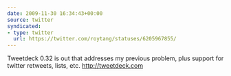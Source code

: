 ```yaml
---
date: 2009-11-30 16:34:43+00:00
source: twitter
syndicated:
- type: twitter
  url: https://twitter.com/roytang/statuses/6205967855/
---
```


Tweetdeck 0.32 is out that addresses my previous problem, plus support for twitter retweets, lists, etc. http://tweetdeck.com